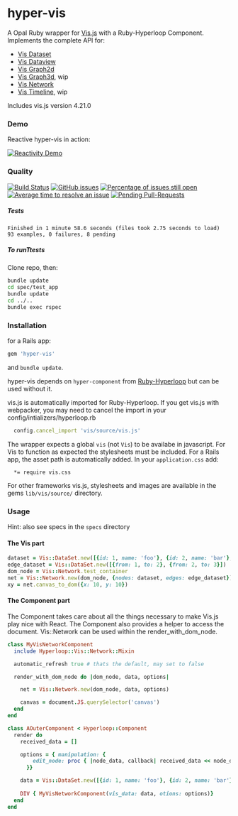 # hyper-vis

A Opal Ruby wrapper for [Vis.js](http://visjs.org) with a Ruby-Hyperloop Component.
Implements the complete API for:
- [Vis Dataset](http://visjs.org/docs/data/dataset.html)
- [Vis Dataview](http://visjs.org/docs/data/dataview.html)
- [Vis Graph2d](http://visjs.org/docs/graph2d/)
- [Vis Graph3d](http://visjs.org/docs/graph3d/), wip
- [Vis Network](http://visjs.org/docs/network/)
- [Vis Timeline](http://visjs.org/docs/timeline/), wip

Includes vis.js version 4.21.0

### Demo

Reactive hyper-vis in action:

[![Reactivity Demo](http://img.youtube.com/vi/fPSpESBbeMQ/0.jpg)](http://www.youtube.com/watch?v=fPSpESBbeMQ "Reactivity Demo")

### Quality
[![Build Status](https://semaphoreci.com/api/v1/janbiedermann/hyper-vis/branches/master/shields_badge.svg)](https://semaphoreci.com/janbiedermann/hyper-vis)
[![GitHub issues](https://img.shields.io/github/issues/janbiedermann/hyper-vis.svg)](https://github.com/janbiedermann/hyper-vis/issues)
[![Percentage of issues still open](http://isitmaintained.com/badge/open/janbiedermann/hyper-vis.svg)](http://isitmaintained.com/project/janbiedermann/hyper-vis "Percentage of issues still open")
[![Average time to resolve an issue](http://isitmaintained.com/badge/resolution/janbiedermann/hyper-vis.svg)](http://isitmaintained.com/project/janbiedermann/hyper-vis "Average time to resolve an issue")
[![Pending Pull-Requests](http://githubbadges.herokuapp.com/janbiedermann/hyper-vis/pulls.svg)](https://github.com/janbiedermann/hyper-vis/pulls)

##### Tests
```
Finished in 1 minute 58.6 seconds (files took 2.75 seconds to load)
93 examples, 0 failures, 8 pending
```
##### To runTtests
Clone repo, then:
```bash
bundle update
cd spec/test_app
bundle update
cd ../..
bundle exec rspec
```

### Installation
for a Rails app:
```ruby
gem 'hyper-vis'
```
and `bundle update`.

hyper-vis depends on `hyper-component` from [Ruby-Hyperloop](http://ruby-hyperloop.org) but can be used without it.

vis.js is automatically imported for Ruby-Hyperloop. If you get vis.js with webpacker, you may need to cancel the import in your config/intializers/hyperloop.rb
```ruby
  config.cancel_import 'vis/source/vis.js'
```
The wrapper expects a global `vis` (not `Vis`) to be availabe in javascript.
For Vis to function as expected the stylesheets must be included.
For a Rails app, the asset path is automatically added. 
In your `application.css` add:
```
  *= require vis.css
```
For other frameworks vis.js, stylesheets and images are available in the gems `lib/vis/source/` directory.

### Usage

Hint: also see specs in the `specs` directory

#### The Vis part
```ruby
dataset = Vis::DataSet.new([{id: 1, name: 'foo'}, {id: 2, name: 'bar'}, {id: 3, name: 'pub'}])
edge_dataset = Vis::DataSet.new([{from: 1, to: 2}, {from: 2, to: 3}])
dom_node = Vis::Network.test_container
net = Vis::Network.new(dom_node, {nodes: dataset, edges: edge_dataset})
xy = net.canvas_to_dom({x: 10, y: 10})
```
#### The Component part
The Component takes care about all the things necessary to make Vis.js play nice with React.
The Component also provides a helper to access the document.
Vis::Network can be used within the render_with_dom_node.
```ruby
class MyVisNetworkComponent
  include Hyperloop::Vis::Network::Mixin

  automatic_refresh true # thats the default, may set to false

  render_with_dom_node do |dom_node, data, options|

    net = Vis::Network.new(dom_node, data, options)

    canvas = document.JS.querySelector('canvas')
  end
end

class AOuterComponent < Hyperloop::Component
  render do
    received_data = []

    options = { manipulation: {
        edit_node: proc { |node_data, callback| received_data << node_data }
      }}

    data = Vis::DataSet.new([{id: 1, name: 'foo'}, {id: 2, name: 'bar'}, {id: 3, name: 'pub'}])
    
    DIV { MyVisNetworkComponent(vis_data: data, otions: options)}
  end
end
```
